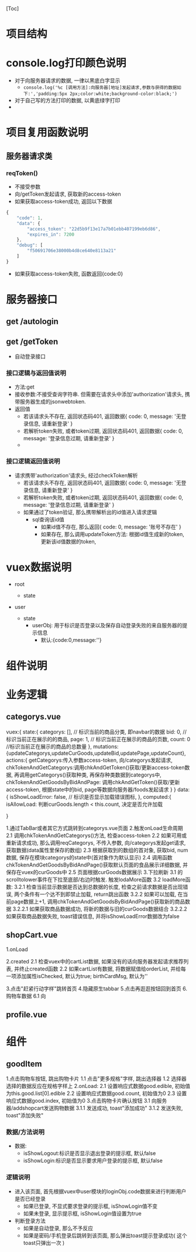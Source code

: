 [Toc]

# 项目结构

# console.log打印颜色说明
- 对于向服务器请求的数据, 一律以黑底白字显示
  - `console.log('%c [调用方法]:向服务器[地址]发起请求,参数与获得的数据如下:','padding:5px 2px;color:white;background-color:black;')`
- 对于自己写的方法打印的数据, 以黄底绿字打印
- 


# 项目复用函数说明
## 服务器请求类
### reqToken()
- 不接受参数
- 向/getToken发起请求, 获取新的access-token
- 如果获取access-token成功, 返回以下数据
```js
{
    "code": 1,
    "data": {
        "access_token": "22d5b9f13e17a7b01ebb407199eb6d86",
        "expires_in": 7200
    },
    "debug": [
        "f50691706e38000b4d8ce640e8113a21"
    ]
}
```
- 如果获取access-token失败, 函数返回{code:0}


# 服务器接口
## get /autologin

## get /getToken
- 自动登录接口
### 接口逻辑与返回值说明
- 方法:get
- 接收参数:不接受查询字符串. 但需要在请求头中添加'authorization'请求头, 携带服务器生成的jsonwebtoken.
- 返回值
  - 若该请求头不存在, 返回状态码401, 返回数据{ code: 0, message: '无登录信息, 请重新登录' }
  - 若解析token失败, 或者token过期, 返回状态码401, 返回数据{ code: 0, message: '登录信息过期, 请重新登录' }
  - 

### 接口逻辑返回值说明
- 请求携带'authorization'请求头, 经过checkToken解析
  - 若该请求头不存在, 返回状态码401, 返回数据{ code: 0, message: '无登录信息, 请重新登录' }
  - 若解析token失败, 或者token过期, 返回状态码401, 返回数据{ code: 0, message: '登录信息过期, 请重新登录' }
  - 如果通过了token验证, 那么携带解析出的id值进入请求逻辑
    - sql查询该id值
      - 如果id值不存在, 那么返回{ code: 0, message: '账号不存在' }
      - 如果存在, 那么调用updateToken方法: 根据id值生成新的token, 更新该id值数据的token, 




# vuex数据说明
- root
  - state


- user
  - state
    - userObj: 用于标识是否登录以及保存自动登录失败的来自服务器的提示信息
      - 默认:{code:0,message:''}



# 组件说明



# 业务逻辑


## categorys.vue
vuex:{
  state:{
    categorys: [], // 标识当前的商品分类, 即navbar的数据
    bid: 0, // 标识当前正在展示的的商品,
    page: 1, // 标识当前正在展示的商品的页数,
    count: 0 //标识当前正在展示的商品的总数量
  },
  mutations:{updateCategorys,updateCurGoods,updateBid,updatePage,updateCount},
  actions:{
    getCategorys:传入参数access-token, 向/categorys发起请求, 
    chkTokenAndGetCategorys:调用chkAndGetToken()获取/更新access-token数据, 再调用getCategorys()获取种类, 再保存种类数据到categorys中, 
    chkTokenAndGetGoodsByBidAndPage: 调用chkAndGetToken()获取/更新access-token, 根据state中的bid, page等数据向服务器/foods发起请求
  }
}
data:{
  isShowLoadError: false, // 标识是否显示加载错误图标,
},
computed:{
  isAllowLoad: 判断curGoods.length < this.count, 决定是否允许加载

}

1.通过TabBar或者其它方式跳转到categorys.vue页面
2.触发onLoad生命周期
  2.1 调用chkTokenAndGetCategorys()方法, 检查access-token
  2.2 如果可用或重新请求成功, 那么调用reqCategorys, 不传入参数, 向/categorys发起get请求, 获取数据(data属性里保存的数组)
  2.3 根据获取到的数组的首对象, 获取bid, num数据, 保存在模块categorys的state中(首对象作为默认显示)
  2.4 调用函数chkTokenAndGetGoodsByBidAndPage()获取默认页面的食品展示详细数据, 并保存在vuex的curGoods中
  2.5 页面根据curGoods数据展示
3.下拉刷新
  3.1 <scroll-view>的scrolltolower事件在下拉至底部/右边时触发. 触发lodaMore函数
  3.2 loadMore函数:
    3.2.1 检查当前显示数据是否达到总数据的长度, 检查之前请求数据是否出现错误, 两个条件有一个达不到即禁止加载, return跳出函数
    3.2.2 如果可以加载, 在当前page数据上+1, 调用chkTokenAndGetGoodsByBidAndPage()获取新的商品数据
      3.2.2.1 如果获取商品数据成功, 将新的数据与旧的curGoods数据结合
      3.2.2.2 如果获取商品数据失败, toast错误信息, 并将isShowLoadError数据改为false




## shopCart.vue

1.onLoad
  
2.created
  2.1 检查vuex中的cartList数据, 如果没有的话向服务器发起请求推荐列表, 并终止created函数
  2.2 如果cartList有数据, 将数据赋值给orderList, 并给每一项添加属性isChecked, 默认为true; birthCardMsg, 默认为''
  
3.点击"赶紧行动字样"跳转首页
4.隐藏原生tabbar
5.点击再逛逛按钮回到首页
6.购物车数据
  6.1 向


## profile.vue



# 组件
## goodItem

1.点击购物车按钮, 跳出购物卡片
  1.1 点击"更多规格"字样, 跳出选择器
  1.2 选择器选择的数据反应在规格字样上
2.onLoad:
  2.1 设置响应式数据good.edible, 初始值为this.good.list[0].edible
  2.2 设置响应式数据good.count, 初始值为0
  2.3 设置响应式数据good.index, 初始值为0
3.点击购物卡片确认按钮
  3.1 向服务器/addshopcart发送购物数据
    3.1.1 发送成功, toast"添加成功"
    3.1.2 发送失败, toast"添加失败"

### 数据/方法说明
- 数据:
  - isShowLogout:标识是否显示退出登录的提示框, 默认false
  - isShowLogin:标识是否显示要求用户登录的提示框, 默认false

### 逻辑说明
- 进入该页面, 首先根据vuex中user模块的loginObj.code数据来进行判断用户是否已经登录
  - 如果已登录, 不显式要求登录的提示框, isShowLogin值不变
  - 如果未登录, 显示提示框, isShowLogin值设置为true
- 判断登录方法
  - 如果是自动登录, 那么不予反应
  - 如果是密码/手机登录后跳转到该页面, 那么弹出toast提示登录成功( 这个toast只弹出一次 )


